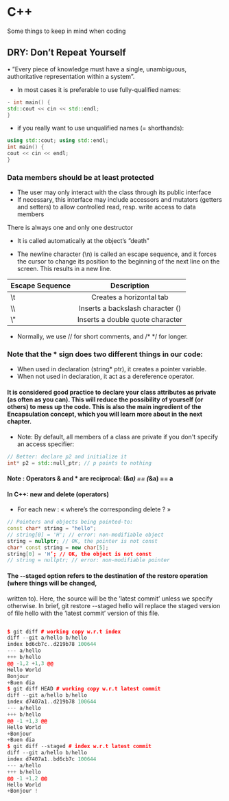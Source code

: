# C++

Some things to keep in mind when coding


## DRY: Don’t Repeat Yourself
• ”Every piece of knowledge must have a single, unambiguous,
authoritative representation within a system”.

- In most cases it is preferable to use fully-qualified names:

```C++
- int main() {
std::cout << cin << std::endl;
}
```

- if you really want to use unqualified names (= shorthands):
```C++
using std::cout; using std::endl;
int main() {
cout << cin << endl;
}
```

### Data members should be at least protected
- The user may only interact with the class through its public
interface
- If necessary, this interface may include accessors and
mutators (getters and setters) to allow controlled read, resp.
write access to data members

There is always one and only one destructor
- It is called automatically at the object’s ”death”



- The newline character (\n) is called an escape sequence, and it forces the cursor to change its position to the beginning of the next line on the screen. This results in a new line.

| Escape Sequence|	Description                     |               
| -------------- |:--------------------------------:|
| \t	           |Creates a horizontal tab	        |
| \\\             |Inserts a backslash character (\)	|
| \\"             |	Inserts a double quote character|


- Normally, we use // for short comments, and /* */ for longer.

### Note that the * sign does two different things in our code:

- When used in declaration (string* ptr), it creates a pointer variable.
- When not used in declaration, it act as a dereference operator.

#### It is considered good practice to declare your class attributes as private (as often as you can). This will reduce the possibility of yourself (or others) to mess up the code. This is also the main ingredient of the Encapsulation concept, which you will learn more about in the next chapter.

- Note: By default, all members of a class are private if you don't specify an access specifier:

```C++
// Better: declare p2 and initialize it
int* p2 = std::null_ptr; // p points to nothing
```

#### Note : Operators & and * are reciprocal: (&*a) == (*&a) == a


#### In C++: new and delete (operators)
- For each new : « where’s the corresponding
delete ? »


```C++
// Pointers and objects being pointed-to:
const char* string = "hello";
// string[0] = 'H'; // error: non-modifiable object
string = nullptr; // OK, the pointer is not const
char* const string = new char[5];
string[0] = 'H’; // OK, the object is not const
// string = nullptr; // error: non-modifiable pointer

```

#### The --staged option refers to the destination of the restore operation (where things will be changed,
written to). Here, the source will be the ’latest commit’ unless we specify otherwise.
In brief, git restore --staged hello will replace the staged version of file hello with the ’latest commit’
version of this file.

```C++

$ git diff # working copy w.r.t index
diff --git a/hello b/hello
index bd6cb7c..d219b78 100644
--- a/hello
+++ b/hello
@@ -1,2 +1,3 @@
Hello World
Bonjour
+Buen dia
$ git diff HEAD # working copy w.r.t latest commit
diff --git a/hello b/hello
index d7407a1..d219b78 100644
--- a/hello
+++ b/hello
@@ -1 +1,3 @@
Hello World
+Bonjour
+Buen dia
$ git diff --staged # index w.r.t latest commit
diff --git a/hello b/hello
index d7407a1..bd6cb7c 100644
--- a/hello
+++ b/hello
@@ -1 +1,2 @@
Hello World
+Bonjour !
```
